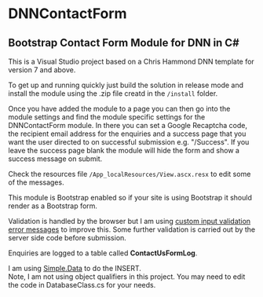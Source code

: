# DNNContactForm

## Bootstrap Contact Form Module for DNN in C&#35;

This is a Visual Studio project based on a Chris Hammond DNN template for version 7 and above.

To get up and running quickly just build the solution in release mode and install the module using the .zip file creatd in the `/install` folder.

Once you have added the module to a page you can then go into the module settings and find the module specific settings for the DNNContactForm module. In there you can set a Google Recaptcha code, the recipient email
address for the enquiries and a success page that you want the user directed to on successful submission e.g. "/Success".  If you leave the success page
blank the module will hide the form and show a success message on submit.

Check the resources file `/App_localResources/View.ascx.resx` to edit some of the messages.

This module is Bootstrap enabled so if your site is using Bootstrap it should render as a Bootstrap form.

Validation is handled by the browser but I am using [custom input validation error messages](https://libraries.io/npm/civem) to improve this.
Some further validation is carried out by the server side code before submission.

Enquiries are logged to a table called <strong>ContactUsFormLog</strong>. 

I am using [Simple.Data](https://github.com/markrendle/Simple.Data) to do the INSERT.  
Note, I am not using object qualifiers in this project. You may need to edit the code
in DatabaseClass.cs for your needs.